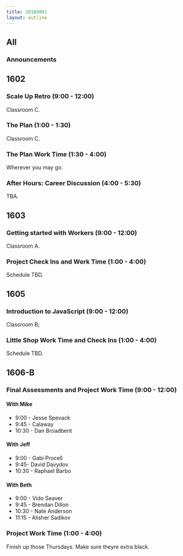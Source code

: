 ```yaml
---
title: 20160801
layout: outline
---
```



## All

### Announcements


## 1602

### Scale Up Retro (9:00 - 12:00)

Classroom C.

### The Plan (1:00 - 1:30)

Classroom C.

### The Plan Work Time (1:30 - 4:00)

Wherever you may go.

### After Hours: Career Discussion (4:00 - 5:30)

TBA.


## 1603

### Getting started with Workers (9:00 - 12:00)

Classroom A.

### Project Check Ins and Work Time (1:00 - 4:00)

Schedule TBD.


## 1605

### Introduction to JavaScript (9:00 - 12:00)

Classroom B;

### Little Shop Work Time and Check Ins (1:00 - 4:00)

Schedule TBD.


## 1606-B

### Final Assessments and Project Work Time (9:00 - 12:00)

#### With Mike
* 9:00 - Jesse Spevack
* 9:45 - Calaway
* 10:30 - Dan Broadbent

#### With Jeff
* 9:00 - Gabi Procell
* 9:45- David Davydov
* 10:30 - Raphael Barbo

#### With Beth
* 9:00 - Vido Seaver
* 9:45 - Brendan Dillon
* 10:30 - Nate Anderson
* 11:15 - Alisher Sadikov

### Project Work Time (1:00 - 4:00)

Finish up those Thursdays. Make sure theyre extra black.

